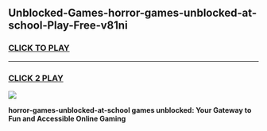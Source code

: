
## Unblocked-Games-horror-games-unblocked-at-school-Play-Free-v81ni
<h3>
<a href="https://premium76.site?title=horror-games-unblocked-at-school&ref=18A1">CLICK TO PLAY</a></h3>
<hr>

<h3>
<a href="https://premium76.site?title=horror-games-unblocked-at-school&ref=18A1">CLICK 2 PLAY</a>
  
</h3>

<a href="https://premium76.site?title=horror-games-unblocked-at-school&ref=18A1"><img src="https://clearcache.store/games.png"></a>


**horror-games-unblocked-at-school games unblocked: Your Gateway to Fun and Accessible Online Gaming**
